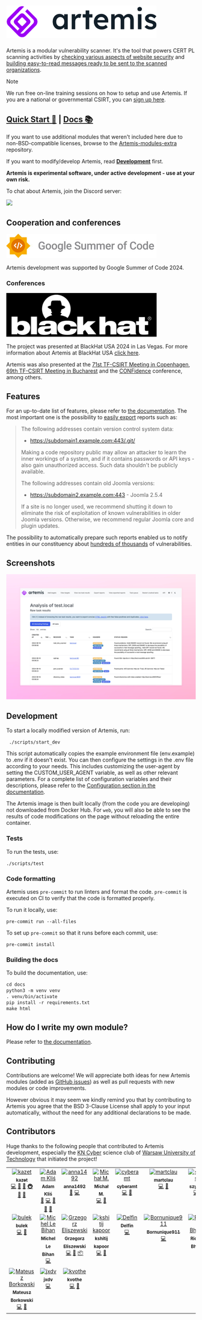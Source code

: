 <h1>
    <picture>
        <source media="(prefers-color-scheme: dark)" srcset="static/images/logo_dark.png">
        <img alt="logo" width="400px" src="static/images/logo.png">
    </picture>
</h1>

Artemis is a modular vulnerability scanner. It's the tool that powers CERT PL scanning activities by
[checking various aspects of website security](https://artemis-scanner.readthedocs.io/en/latest/features.html)
and [building easy-to-read messages ready to be sent to the scanned organizations](https://artemis-scanner.readthedocs.io/en/latest/generating-reports.html).

> [!NOTE]
> We run free on-line training sessions on how to setup and use Artemis. If you are a national or governmental CSIRT, you can [sign up here](https://cert.pl/artemis-trainings).

## [Quick Start 🔨](https://artemis-scanner.readthedocs.io/en/latest/quick-start.html) | [Docs 📚](https://artemis-scanner.readthedocs.io/en/latest/)

If you want to use additional modules that weren't included here due to non-BSD-compatible licenses, browse to the [Artemis-modules-extra](https://github.com/CERT-Polska/Artemis-modules-extra) repository.

If you want to modify/develop Artemis, read **[Development](#development)** first.

**Artemis is experimental software, under active development - use at your own risk.**

To chat about Artemis, join the Discord server:

[![](https://dcbadge.vercel.app/api/server/GfUW4mZmy9)](https://discord.gg/GfUW4mZmy9)

## Cooperation and conferences
![Google Summer of Code](static/images/gsoc.png)

Artemis development was supported by Google Summer of Code 2024.

### Conferences
![BlackHat](static/images/blackhat.png)

The project was presented at BlackHat USA 2024 in Las Vegas. For more information about Artemis at BlackHat USA [click here](https://www.blackhat.com/us-24/arsenal/schedule/index.html#artemis-modular-vulnerability-scanner-with-automatic-report-generation-39372).

Artemis was also presented at the [71st TF-CSIRT Meeting in Copenhagen](https://tf-csirt.org/tf-csirt/meetings/71st/), [69th TF-CSIRT Meeting in Bucharest](https://tf-csirt.org/tf-csirt/meetings/69th/) and the [CONFidence](https://confidence-conference.org/) conference, among others.

## Features
For an up-to-date list of features, please refer to [the documentation](https://artemis-scanner.readthedocs.io/en/latest/features.html).
The most important one is the possibility to [easily export](https://artemis-scanner.readthedocs.io/en/latest/generating-reports.html) reports such as:

> The following addresses contain version control system data:
>
> - https://subdomain1.example.com:443/.git/
>
> Making a code repository public may allow an attacker to learn the inner workings of a system, and if it contains passwords or API keys - also gain unauthorized access. Such data shouldn't be publicly available.
>
> The following addresses contain old Joomla versions:
>
> - https://subdomain2.example.com:443 - Joomla 2.5.4
>
> If a site is no longer used, we recommend shutting it down to eliminate the risk of exploitation of known vulnerabilities in older Joomla versions. Otherwise, we recommend regular Joomla core and plugin updates.

The possibility to automatically prepare such reports enabled us to notify entities in our constituency about [hundreds of thousands](https://cert.pl/en/posts/2024/01/artemis-security-scanner/) of vulnerabilities.

## Screenshots
![Artemis - scan](.github/screenshots/scan.png)

<a name="development"></a>
## Development
To start a locally modified version of Artemis, run:
```commandline
 ./scripts/start_dev
```
This script automatically copies the example environment file (env.example) to .env if it doesn't exist. You can then configure the settings in the .env file according to your needs. This includes customizing the user-agent by setting the CUSTOM_USER_AGENT variable, as well as other relevant parameters. For a complete list of configuration variables and their descriptions, please refer to the [Configuration section in the documentation](https://artemis-scanner.readthedocs.io/en/latest/user-guide/configuration.html).

The Artemis image is then built locally (from the code you are developing) not downloaded from Docker Hub.
For `web`, you will also be able to see the results of code modifications on the page without reloading the entire container.

### Tests
To run the tests, use:

```console
./scripts/test
```

### Code formatting
Artemis uses `pre-commit` to run linters and format the code.
`pre-commit` is executed on CI to verify that the code is formatted properly.

To run it locally, use:

```console
pre-commit run --all-files
```

To set up `pre-commit` so that it runs before each commit, use:

```console
pre-commit install
```

### Building the docs

To build the documentation, use:

```console
cd docs
python3 -m venv venv
. venv/bin/activate
pip install -r requirements.txt
make html
```

## How do I write my own module?

Please refer to [the documentation](https://artemis-scanner.readthedocs.io/en/latest/user-guide/writing-a-module.html).

## Contributing
Contributions are welcome! We will appreciate both ideas for new Artemis modules (added as [GitHub issues](https://github.com/CERT-Polska/Artemis/issues)) as well as pull requests with new modules or code improvements.

However obvious it may seem we kindly remind you that by contributing to Artemis you agree that the BSD 3-Clause License shall apply to your input automatically, without the need for any additional declarations to be made.

## Contributors
Huge thanks to the following people that contributed to Artemis development, especially the [KN Cyber](https://kncyber.pl/) science club of [Warsaw University of Technology](https://pw.edu.pl) that initiated the project!


<!-- ALL-CONTRIBUTORS-LIST:START - Do not remove or modify this section -->
<!-- prettier-ignore-start -->
<!-- markdownlint-disable -->
<table>
  <tbody>
    <tr>
      <td align="center" valign="top" width="14.28%"><a href="https://github.com/kazet"><img src="https://avatars.githubusercontent.com/u/1233067?v=4?s=100" width="100px;" alt="kazet"/><br /><sub><b>kazet</b></sub></a><br /><a href="https://github.com/CERT-Polska/Artemis/commits?author=kazet" title="Code">💻</a> <a href="https://github.com/CERT-Polska/Artemis/commits?author=kazet" title="Documentation">📖</a> <a href="#ideas-kazet" title="Ideas, Planning, & Feedback">🤔</a> <a href="#infra-kazet" title="Infrastructure (Hosting, Build-Tools, etc)">🚇</a> <a href="https://github.com/CERT-Polska/Artemis/pulls?q=is%3Apr+reviewed-by%3Akazet" title="Reviewed Pull Requests">👀</a> <a href="#talk-kazet" title="Talks">📢</a></td>
      <td align="center" valign="top" width="14.28%"><a href="https://github.com/BonusPlay"><img src="https://avatars.githubusercontent.com/u/8405359?v=4?s=100" width="100px;" alt="Adam Kliś"/><br /><sub><b>Adam Kliś</b></sub></a><br /><a href="#question-BonusPlay" title="Answering Questions">💬</a> <a href="https://github.com/CERT-Polska/Artemis/commits?author=BonusPlay" title="Code">💻</a> <a href="#ideas-BonusPlay" title="Ideas, Planning, & Feedback">🤔</a> <a href="https://github.com/CERT-Polska/Artemis/pulls?q=is%3Apr+reviewed-by%3ABonusPlay" title="Reviewed Pull Requests">👀</a> <a href="#talk-BonusPlay" title="Talks">📢</a></td>
      <td align="center" valign="top" width="14.28%"><a href="https://github.com/anna1492"><img src="https://avatars.githubusercontent.com/u/142449177?v=4?s=100" width="100px;" alt="anna1492"/><br /><sub><b>anna1492</b></sub></a><br /><a href="https://github.com/CERT-Polska/Artemis/issues?q=author%3Aanna1492" title="Bug reports">🐛</a> <a href="https://github.com/CERT-Polska/Artemis/commits?author=anna1492" title="Code">💻</a></td>
      <td align="center" valign="top" width="14.28%"><a href="https://github.com/ELOOLE"><img src="https://avatars.githubusercontent.com/u/75997374?v=4?s=100" width="100px;" alt="Michał M."/><br /><sub><b>Michał M.</b></sub></a><br /><a href="https://github.com/CERT-Polska/Artemis/commits?author=ELOOLE" title="Code">💻</a> <a href="#ideas-ELOOLE" title="Ideas, Planning, & Feedback">🤔</a></td>
      <td align="center" valign="top" width="14.28%"><a href="https://github.com/cyberamt"><img src="https://avatars.githubusercontent.com/u/154326307?v=4?s=100" width="100px;" alt="cyberamt"/><br /><sub><b>cyberamt</b></sub></a><br /><a href="https://github.com/CERT-Polska/Artemis/commits?author=cyberamt" title="Code">💻</a> <a href="#ideas-cyberamt" title="Ideas, Planning, & Feedback">🤔</a></td>
      <td align="center" valign="top" width="14.28%"><a href="https://github.com/martclau"><img src="https://avatars.githubusercontent.com/u/7753513?v=4?s=100" width="100px;" alt="martclau"/><br /><sub><b>martclau</b></sub></a><br /><a href="https://github.com/CERT-Polska/Artemis/commits?author=martclau" title="Code">💻</a> <a href="#ideas-martclau" title="Ideas, Planning, & Feedback">🤔</a></td>
      <td align="center" valign="top" width="14.28%"><a href="https://github.com/szymsid"><img src="https://avatars.githubusercontent.com/u/26324394?v=4?s=100" width="100px;" alt="szymsid"/><br /><sub><b>szymsid</b></sub></a><br /><a href="https://github.com/CERT-Polska/Artemis/commits?author=szymsid" title="Code">💻</a> <a href="https://github.com/CERT-Polska/Artemis/pulls?q=is%3Apr+reviewed-by%3Aszymsid" title="Reviewed Pull Requests">👀</a></td>
    </tr>
    <tr>
      <td align="center" valign="top" width="14.28%"><a href="https://github.com/bulkowy"><img src="https://avatars.githubusercontent.com/u/25008387?v=4?s=100" width="100px;" alt="bulek"/><br /><sub><b>bulek</b></sub></a><br /><a href="https://github.com/CERT-Polska/Artemis/commits?author=bulkowy" title="Code">💻</a> <a href="https://github.com/CERT-Polska/Artemis/pulls?q=is%3Apr+reviewed-by%3Abulkowy" title="Reviewed Pull Requests">👀</a></td>
      <td align="center" valign="top" width="14.28%"><a href="https://github.com/mimi89999"><img src="https://avatars.githubusercontent.com/u/8530546?v=4?s=100" width="100px;" alt="Michel Le Bihan"/><br /><sub><b>Michel Le Bihan</b></sub></a><br /><a href="https://github.com/CERT-Polska/Artemis/commits?author=mimi89999" title="Code">💻</a></td>
      <td align="center" valign="top" width="14.28%"><a href="https://eliszewski.pl/"><img src="https://avatars.githubusercontent.com/u/565758?v=4?s=100" width="100px;" alt="Grzegorz Eliszewski"/><br /><sub><b>Grzegorz Eliszewski</b></sub></a><br /><a href="https://github.com/CERT-Polska/Artemis/commits?author=es1o" title="Code">💻</a> <a href="#ideas-es1o" title="Ideas, Planning, & Feedback">🤔</a> <a href="#platform-es1o" title="Packaging/porting to new platform">📦</a></td>
      <td align="center" valign="top" width="14.28%"><a href="https://github.com/kshitijk4poor"><img src="https://avatars.githubusercontent.com/u/82637225?v=4?s=100" width="100px;" alt="kshitij kapoor"/><br /><sub><b>kshitij kapoor</b></sub></a><br /><a href="https://github.com/CERT-Polska/Artemis/commits?author=kshitijk4poor" title="Code">💻</a> <a href="#ideas-kshitijk4poor" title="Ideas, Planning, & Feedback">🤔</a></td>
      <td align="center" valign="top" width="14.28%"><a href="https://github.com/DelfinSR"><img src="https://avatars.githubusercontent.com/u/91948384?v=4?s=100" width="100px;" alt="Delfin"/><br /><sub><b>Delfin</b></sub></a><br /><a href="https://github.com/CERT-Polska/Artemis/commits?author=DelfinSR" title="Code">💻</a></td>
      <td align="center" valign="top" width="14.28%"><a href="https://bornunique911.github.io/"><img src="https://avatars.githubusercontent.com/u/69379200?v=4?s=100" width="100px;" alt="Bornunique911"/><br /><sub><b>Bornunique911</b></sub></a><br /><a href="https://github.com/CERT-Polska/Artemis/commits?author=Bornunique911" title="Code">💻</a></td>
      <td align="center" valign="top" width="14.28%"><a href="https://github.com/RasenRhino"><img src="https://avatars.githubusercontent.com/u/53192732?v=4?s=100" width="100px;" alt="Ridham Bhagat"/><br /><sub><b>Ridham Bhagat</b></sub></a><br /><a href="https://github.com/CERT-Polska/Artemis/commits?author=RasenRhino" title="Code">💻</a></td>
    </tr>
    <tr>
      <td align="center" valign="top" width="14.28%"><a href="https://github.com/Matie26"><img src="https://avatars.githubusercontent.com/u/56604997?v=4?s=100" width="100px;" alt="Mateusz Borkowski"/><br /><sub><b>Mateusz Borkowski</b></sub></a><br /><a href="https://github.com/CERT-Polska/Artemis/commits?author=Matie26" title="Code">💻</a> <a href="#ideas-Matie26" title="Ideas, Planning, & Feedback">🤔</a></td>
      <td align="center" valign="top" width="14.28%"><a href="https://github.com/jxdv"><img src="https://avatars.githubusercontent.com/u/138708600?v=4?s=100" width="100px;" alt="jxdv"/><br /><sub><b>jxdv</b></sub></a><br /><a href="https://github.com/CERT-Polska/Artemis/commits?author=jxdv" title="Code">💻</a></td>
      <td align="center" valign="top" width="14.28%"><a href="https://github.com/michalkrzem"><img src="https://avatars.githubusercontent.com/u/24720262?v=4?s=100" width="100px;" alt="kvothe"/><br /><sub><b>kvothe</b></sub></a><br /><a href="https://github.com/CERT-Polska/Artemis/commits?author=michalkrzem" title="Code">💻</a> <a href="#ideas-michalkrzem" title="Ideas, Planning, & Feedback">🤔</a></td>
    </tr>
  </tbody>
</table>

<!-- markdownlint-restore -->
<!-- prettier-ignore-end -->

<!-- ALL-CONTRIBUTORS-LIST:END -->
